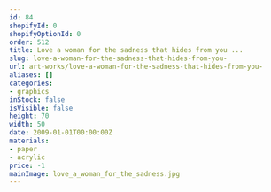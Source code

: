 ```yaml
---
id: 84
shopifyId: 0
shopifyOptionId: 0
order: 512
title: Love a woman for the sadness that hides from you ...
slug: love-a-woman-for-the-sadness-that-hides-from-you-
url: art-works/love-a-woman-for-the-sadness-that-hides-from-you-
aliases: []
categories:
- graphics
inStock: false
isVisible: false
height: 70
width: 50
date: 2009-01-01T00:00:00Z
materials:
- paper
- acrylic
price: -1
mainImage: love_a_woman_for_the_sadness.jpg
---
```

